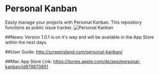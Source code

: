 Personal Kanban
===============
Easily manage your projects with Personal Kanban. This repository functions as public issue tracker.
![Personal Kanban](http://screenisland.com/personal-kanban/img/pk@1x.png)

##News:
Version 1.0.1 is on it's way and will be available in the App Store within the next days.


##User Guide:
http://screenisland.com/personal-kanban/

##Mac App Store Link:
https://itunes.apple.com/de/app/personal-kanban/id879870851
